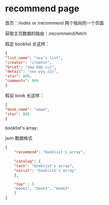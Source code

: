 # recommend page

首页：/index or /recommend 两个指向同一个页面

获取主页数据的路由：/recommend/fetch

假定 booklist 长这样：
```json
{
"list_name": "xxx's list",
"creator": "creator",
"brief": "aaa bbb ccc",
"detail": "xxx yyy zzz",
"star": 888,
"comments": 999
}
```

假设 book 长这样：
```json
{
"book_name": "aaaa",
"star": 888
}
```

booklist's array:

json 数据格式
```json
{
    "recommend": "booklist's array",
    
    "catalog": {
    "tech": "booklist's array",
    "social": "booklist's array"
    },

    "top" : [
    "book1", "book2", "book3"
    ]
}
```
